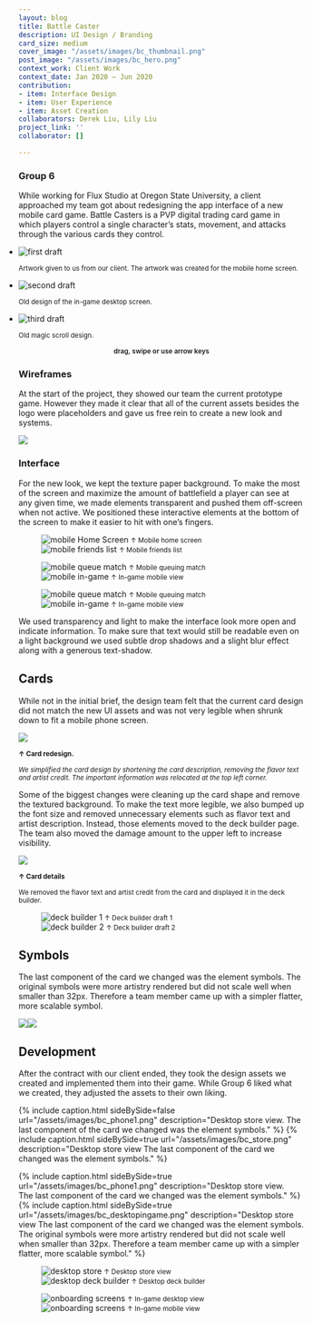 ```yaml
---
layout: blog
title: Battle Caster
description: UI Design / Branding
card_size: medium
cover_image: "/assets/images/bc_thumbnail.png"
post_image: "/assets/images/bc_hero.png"
context_work: Client Work
context_date: Jan 2020 – Jun 2020
contribution:
- item: Interface Design
- item: User Experience
- item: Asset Creation
collaborators: Derek Liu, Lily Liu
project_link: ''
collaborator: []

---
```

### Group 6

While working for Flux Studio  at Oregon State University, a client approached my team got about redesigning the app interface of a new mobile card game. Battle Casters is a PVP digital trading card game in which players control a single character’s stats, movement, and attacks through the various cards they control.

<style>

.glide ul {

max-width: initial;

}

.glide img {

pointer-events: none;

}

.glide__slides {

padding-left: 0;

}

.glide .glide__slide {

opacity: 1; transform: scale(1);

}

</style>

<div class="glide mt4">

<div class="glide__track" data-glide-el="track">

<ul class="glide__slides">

<li class="glide__slide" style="text-align: left;"> <img src="/assets/images/bc_slider1.png" alt="first draft">

<small>Artwork given to us from our client. The artwork was created for the mobile home screen.</small>

</li>

<li class="glide__slide" style="text-align: left;"> <img src="/assets/images/bc_slider2.png" alt="second draft">

<small>Old design of the in-game desktop screen.</small>

</li>

<li class="glide__slide" style="text-align: left;"> <img src="/assets/images/bc_slider3.png" alt="third draft">

<small>Old magic scroll design.</small>

</li>

</ul>

</div>

<small style="text-align: center; color: var(--ink-6); font-weight: 600; display: block;">drag, swipe or use arrow keys</small>

</div>

### Wireframes

At the start of the project, they showed our team the current prototype game. However they made it clear that all of the current assets besides the logo were placeholders and gave us free rein to create a new look and systems.

![](/assets/images/bc_wireframes.png)

### Interface

For the new look, we kept the texture paper background. To make the most of the screen and maximize the amount of battlefield a player can see at any given time, we made elements transparent and pushed them off-screen when not active. We positioned these interactive elements at the bottom of the screen to make it easier to hit with one’s fingers.

<figure class="flexImages">

<div> <img src="/assets/images/bc_phone1.png" alt="mobile Home Screen"> <small>↑ Mobile home screen</small>

</div>

<div> <img src="/assets/images/bc_friendslist.png" alt="mobile friends list"> <small>↑ Mobile friends list</small>

</div>

</figure>

<figure class="flexImages">

<div> <img src="/assets/images/bc_options.png" alt="mobile queue match"> <small>↑ Mobile queuing match</small>

</div>

<div> <img src="/assets/images/bc_phone3.png" alt="mobile in-game"> <small>↑ In-game mobile view</small>

</div>

</figure>

<figure class="flexImages">

<div> <img src="/assets/images/bc_phone4.png" alt="mobile queue match"> <small>↑ Mobile queuing match</small>

</div>

<div> <img src="/assets/images/bc_phone6.png" alt="mobile in-game"> <small>↑ In-game mobile view</small>

</div>

</figure>

We used transparency and light to make the interface look more open and indicate information. To make sure that text would still be readable even on a light background we used subtle drop shadows and a slight blur effect along with a generous text-shadow.

## Cards

While not in the initial brief, the design team felt that the current card design did not match the new UI assets and was not very legible when shrunk down to fit a mobile phone screen.

![](/assets/images/bc_cards-1.png)

<small>**↑ Card redesign.**</small>

<small>_We simplified the card design by shortening the card description, removing the flavor text and artist credit. The important information was relocated at the top left corner._</small>

Some of the biggest changes were cleaning up the card shape and remove the textured background. To make the text more legible, we also bumped up the font size and removed unnecessary elements such as flavor text and artist description. Instead, those elements moved to the deck builder page. The team also moved the damage amount to the upper left to increase visibility.

![](/assets/images/bc_cardinfo.png)

<small>**↑ Card details**</small>

<small>We removed the flavor text and artist credit from the card and displayed it in the deck builder.</small>

<figure class="flexImages">

<div> <img src="/assets/images/bc_deckbuilder1.png" alt="deck builder 1"> <small>↑ Deck builder draft 1</small>

</div>

<div> <img src="/assets/images/bc_deckbuilder2.png" alt="deck builder 2"> <small>↑ Deck builder draft 2</small>

</div>

</figure>

## Symbols

The last component of the card we changed was the element symbols. The original symbols were more artistry rendered but did not scale well when smaller than 32px. Therefore a team member came up with a simpler flatter, more scalable symbol.

![](/assets/images/bc_iconsize.png)![](/assets/images/bc_symbols-1.png)

## Development

After the contract with our client ended, they took the design assets we created and implemented them into their game. While Group 6 liked what we created, they adjusted the assets to their own liking.

{% include caption.html sideBySide=false url="/assets/images/bc_phone1.png" description="Desktop store view. The last component of the card we changed was the element symbols." %} {% include caption.html sideBySide=true url="/assets/images/bc_store.png" description="Desktop store view The last component of the card we changed was the element symbols." %} 

{% include caption.html sideBySide=true url="/assets/images/bc_phone1.png" description="Desktop store view.<br> The last component of the card we changed was the element symbols." %} {% include caption.html sideBySide=true url="/assets/images/bc_desktopingame.png" description="Desktop store view The last component of the card we changed was the element symbols. The original symbols were more artistry rendered but did not scale well when smaller than 32px. Therefore a team member came up with a simpler flatter, more scalable symbol." %}

<figure class="flexImages">

<div> <img src="/assets/images/bc_store.png" alt="desktop store"> <small>↑ Desktop store view</small>

</div>

<div> <img src="/assets/images/bc_deckbuilder.png" alt="desktop deck builder"> <small>↑ Desktop deck builder</small>

</div>

</figure>

<figure class="flexImages">

<div> <img src="/assets/images/bc_desktopingame.png" alt="onboarding screens"> <small>↑ In-game desktop view</small>

</div>

<div> <img src="/assets/images/bc_devphone.png" alt="onboarding screens"> <small>↑ In-game mobile view</small>

</div>

</figure>